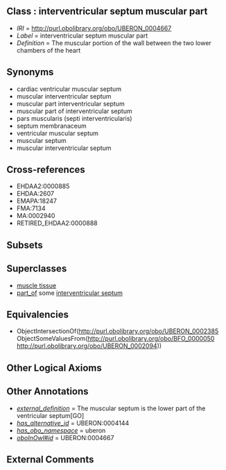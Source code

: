 
## Class : interventricular septum muscular part

 * *IRI* = http://purl.obolibrary.org/obo/UBERON_0004667
 * *Label* = interventricular septum muscular part
 * *Definition* = The muscular portion of the wall between the two lower chambers of the heart

## Synonyms

 * cardiac ventricular muscular septum
 * muscular interventricular septum
 * muscular part interventricular septum
 * muscular part of interventricular septum
 * pars muscularis (septi interventricularis)
 * septum membranaceum
 * ventricular muscular septum
 * muscular septum
 * muscular interventricular septum

## Cross-references

 * EHDAA2:0000885
 * EHDAA:2607
 * EMAPA:18247
 * FMA:7134
 * MA:0002940
 * RETIRED_EHDAA2:0000888

## Subsets


## Superclasses

 * [muscle tissue](../../UBERON/85/UBERON_0002385.md)
 * [part_of](../../BFO/50/BFO_0000050.md) some [interventricular septum](../../UBERON/94/UBERON_0002094.md)

## Equivalencies

 * ObjectIntersectionOf(<http://purl.obolibrary.org/obo/UBERON_0002385> ObjectSomeValuesFrom(<http://purl.obolibrary.org/obo/BFO_0000050> <http://purl.obolibrary.org/obo/UBERON_0002094>))

## Other Logical Axioms


## Other Annotations

 * *[external_definition](../../UBPROP/01/UBPROP_0000001.md)* = The muscular septum is the lower part of the ventricular septum[GO]
 * *[has_alternative_id](../../Id/oboInOwl#hasAlternativeId.md)* = UBERON:0004144
 * *[has_obo_namespace](../../ce/oboInOwl#hasOBONamespace.md)* = uberon
 * *[oboInOwl#id](../../id/oboInOwl#id.md)* = UBERON:0004667

## External Comments

